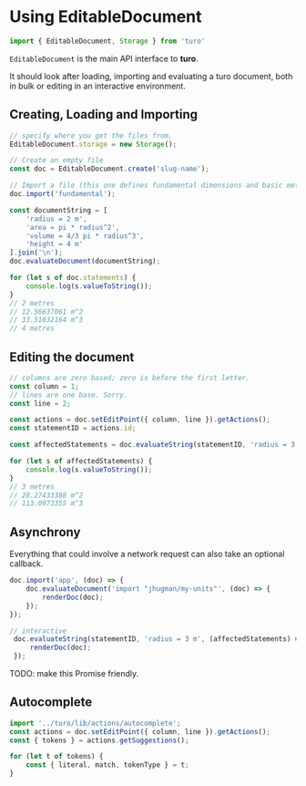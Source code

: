 # Using EditableDocument

```javascript
import { EditableDocument, Storage } from 'turo'
```
`EditableDocument` is the main API interface to **turo**.

It should look after loading, importing and evaluating a turo document, both in bulk or editing in an interactive environment.

## Creating, Loading and Importing
```javascript
// specify where you get the files from.
EditableDocument.storage = new Storage();

// Create an empty file
const doc = EditableDocument.create('slug-name');

// Import a file (this one defines fundamental dimensions and basic metric units)
doc.import('fundamental');

const documentString = [
    'radius = 2 m', 
    'area = pi * radius^2', 
    'volume = 4/3 pi * radius^3',
    'height = 4 m'
].join('\n');
doc.evaluateDocument(documentString);

for (let s of doc.statements) {
    console.log(s.valueToString());
}
// 2 metres
// 12.56637061 m^2
// 33.51032164 m^3
// 4 metres
```

## Editing the document
```javascript
// columns are zero based; zero is before the first letter.
const column = 1;
// lines are one base. Sorry.
const line = 2;

const actions = doc.setEditPoint({ column, line }).getActions();
const statementID = actions.id;

const affectedStatements = doc.evaluateString(statementID, 'radius = 3 m');

for (let s of affectedStatements) {
    console.log(s.valueToString());
}
// 3 metres
// 28.27433388 m^2
// 113.0973355 m^3
```

## Asynchrony
Everything that could involve a network request can also take an optional callback.
```javascript
doc.import('app', (doc) => {
    doc.evaluateDocument('import "jhugman/my-units"', (doc) => {
        renderDoc(doc);
    });
});

// interactive
 doc.evaluateString(statementID, 'radius = 3 m', (affectedStatements) => {
     renderDoc(doc);
 });
```
TODO: make this Promise friendly.

## Autocomplete

```javascript
import '../turo/lib/actions/autocomplete';
const actions = doc.setEditPoint({ column, line }).getActions();
const { tokens } = actions.getSuggestions();

for (let t of tokens) {
    const { literal, match, tokenType } = t;
}
```
